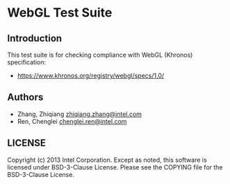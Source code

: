 # WebGL Test Suite

## Introduction

This test suite is for checking compliance with WebGL (Khronos) specification:
* https://www.khronos.org/registry/webgl/specs/1.0/

## Authors

* Zhang, Zhiqiang <zhiqiang.zhang@intel.com>
* Ren, Chenglei <chenglei.ren@intel.com>

## LICENSE

Copyright (c) 2013 Intel Corporation.
Except as noted, this software is licensed under BSD-3-Clause License.
Please see the COPYING file for the BSD-3-Clause License.
